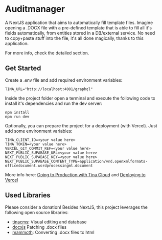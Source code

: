 # Auditmanager

A NextJS application that aims to automatically fill template files. Imagine opening a .DOCX file with a pre-defined template that is able to fill all it's fields automatically, from entities stored in a DB/external service. No need to copy+paste stuff into the file, it's all done magically, thanks to this application. 

For more info, check the detailed section.

## Get Started

Create a .env file and add required environment variables:

```
TINA_URL="http://localhost:4001/graphql"
```

Inside the project folder open a terminal and execute the following code to install it's dependencies and run the dev server:

```
npm install
npm run dev
```

Optionally, you can prepare the project for a deployment (with Vercel). Just add some environment variables:

```
TINA_CLIENT_ID=<your value here>
TINA_TOKEN=<your value here>
VERCEL_GIT_COMMIT_REF=<your value here>
NEXT_PUBLIC_SUPABASE_URL=<your value here>
NEXT_PUBLIC_SUPABASE_KEY=<your value here>
NEXT_PUBLIC_SUPABASE_CONTENT_TYPE=application/vnd.openxmlformats-officedocument.wordprocessingml.document
```

More info here: [Going to Production with Tina Cloud](https://tina.io/docs/tina-cloud/overview/) and [Deploying to Vercel](https://tina.io/docs/tina-cloud/deployment-options/vercel/)

## Used Libraries

Please consider a donation! Besides NextJS, this project leverages the following open source libraries:

- [tinacms](https://github.com/tinacms/tinacms): Visual editing and database
- [docxjs](https://github.com/dolanmiu/docx) Patching .docx files
- [mammoth](https://github.com/mwilliamson/mammoth.js): Converting .docx files to html